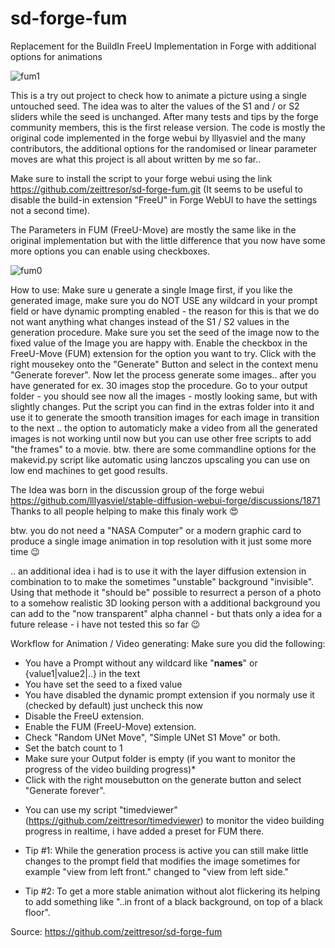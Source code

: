 # sd-forge-fum
Replacement for the BuildIn FreeU Implementation in Forge with additional options for animations

![fum1](https://github.com/user-attachments/assets/a9961ff0-55a2-405b-bc4e-5ea151bf5292)

This is a try out project to check how to animate a picture using a single untouched seed. 
The idea was to alter the values of the S1 and / or S2 sliders while the seed is unchanged.
After many tests and tips by the forge community members, this is the first release version.
The code is mostly the original code implemented in the forge webui by lllyasviel and the
many contributors, the additional options for the randomised or linear parameter moves are
what this project is all about written by me so far..

Make sure to install the script to your forge webui using the link https://github.com/zeittresor/sd-forge-fum.git
(It seems to be useful to disable the build-in extension "FreeU" in Forge WebUI to have the settings not a second time).

The Parameters in FUM (FreeU-Move) are mostly the same like in the original implementation but with the little
difference that you now have some more options you can enable using checkboxes.

![fum0](https://github.com/user-attachments/assets/646f1d48-f1b2-486c-b2e1-af356d535950)

How to use:
Make sure u generate a single Image first, if you like the generated image, make sure you do NOT USE any wildcard
in your prompt field or have dynamic prompting enabled - the reason for this is that we do not want anything what
changes instead of the S1 / S2 values in the generation procedure.
Make sure you set the seed of the image now to the fixed value of the Image you are happy with.
Enable the checkbox in the FreeU-Move (FUM) extension for the option you want to try.
Click with the right mousekey onto the "Generate" Button and select in the context menu "Generate forever".
Now let the process generate some images.. after you have generated for ex. 30 images stop the procedure.
Go to your output folder - you should see now all the images - mostly looking same, but with slightly changes.
Put the script you can find in the extras folder into it and use it to generate the smooth transition images
for each image in transition to the next .. the option to automaticly make a video from all the generated images
is not working until now but you can use other free scripts to add "the frames" to a movie. btw. there are
some commandline options for the makevid.py script like automatic using lanczos upscaling you can use on low end
machines to get good results.

The Idea was born in the discussion group of the forge webui https://github.com/lllyasviel/stable-diffusion-webui-forge/discussions/1871
Thanks to all people helping to make this finaly work 😍

btw. you do not need a "NASA Computer" or a modern graphic card to produce a single image animation in top resolution with it just some more time 😉

.. an additional idea i had is to use it with the layer diffusion extension in combination to to make the sometimes "unstable" background "invisible". Using
that methode it "should be" possible to resurrect a person of a photo to a somehow realistic 3D looking person with a additional background you can add to the
"now transparent" alpha channel - but thats only a idea for a future release - i have not tested this so far 😉

Workflow for Animation / Video generating:
Make sure you did the following:

- You have a Prompt without any wildcard like "__names__" or {value1|value2|..} in the text
- You have set the seed to a fixed value
- You have disabled the dynamic prompt extension if you normaly use it (checked by default) just uncheck this now
- Disable the FreeU extension.
- Enable the FUM (FreeU-Move) extension.
- Check "Random UNet Move", "Simple UNet S1 Move" or both.
- Set the batch count to 1
- Make sure your Output folder is empty (if you want to monitor the progress of the video building progress)*
- Click with the right mousebutton on the generate button and select "Generate forever".

* You can use my script "timedviewer" (https://github.com/zeittresor/timedviewer) to monitor the video building progress in realtime, i have added a preset for FUM there.

* Tip #1: While the generation process is active you can still make little changes to the prompt field that modifies the image sometimes for example "view from left front." changed to "view from left side."
* Tip #2: To get a more stable animation without alot flickering its helping to add something like "..in front of a black background, on top of a black floor".
  
  
Source: https://github.com/zeittresor/sd-forge-fum
